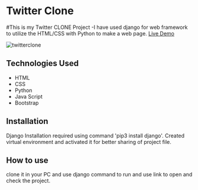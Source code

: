 # Twitter Clone

#This is my Twitter CLONE Project 
-I have used django for web framework to utilize the HTML/CSS with Python to make a web page.
[Live Demo](https://twitterclone.taye4044.repl.co/)


![twitterclone](https://user-images.githubusercontent.com/59063996/187495919-d5d3b545-116c-4041-8545-a21a01c70a07.jpg)

 
 


## Technologies Used

* HTML
* CSS
* Python
* Java Script
* Bootstrap

## Installation
Django Installation required using command 'pip3 install django'.
Created virtual environment and activated it for better sharing of project file.

## How to use
clone it in your PC and use django command to run and use link to open and check the project.
